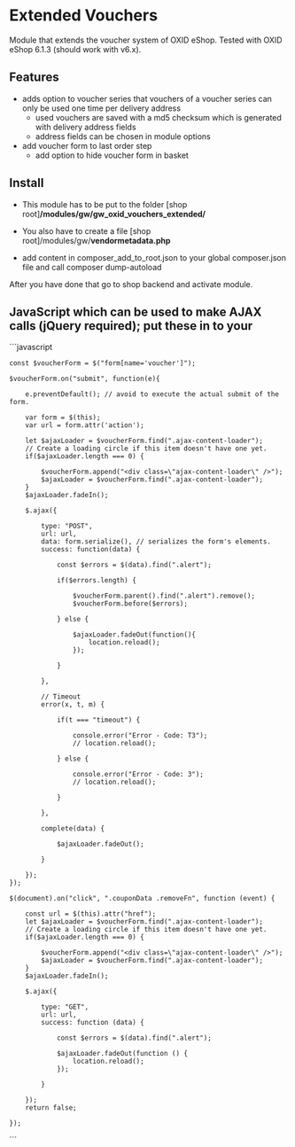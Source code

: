 # Extended Vouchers

Module that extends the voucher system of OXID eShop. Tested with OXID eShop 6.1.3 (should work with v6.x).

## Features
* adds option to voucher series that vouchers of a voucher series can only be used one time per delivery address
    * used vouchers are saved with a md5 checksum which is generated with delivery address fields
    * address fields can be chosen in module options
* add voucher form to last order step
    * add option to hide voucher form in basket

## Install
- This module has to be put to the folder
\[shop root\]**/modules/gw/gw_oxid_vouchers_extended/**

- You also have to create a file
\[shop root\]/modules/gw/**vendormetadata.php**

- add content in composer_add_to_root.json to your global composer.json file and call composer dump-autoload

After you have done that go to shop backend and activate module.

## JavaScript which can be used to make AJAX calls (jQuery required); put these in to your

´´´javascript

    const $voucherForm = $("form[name='voucher']");

    $voucherForm.on("submit", function(e){

        e.preventDefault(); // avoid to execute the actual submit of the form.

        var form = $(this);
        var url = form.attr('action');

        let $ajaxLoader = $voucherForm.find(".ajax-content-loader");
        // Create a loading circle if this item doesn't have one yet.
        if($ajaxLoader.length === 0) {

            $voucherForm.append("<div class=\"ajax-content-loader\" />");
            $ajaxLoader = $voucherForm.find(".ajax-content-loader");
        }
        $ajaxLoader.fadeIn();

        $.ajax({

            type: "POST",
            url: url,
            data: form.serialize(), // serializes the form's elements.
            success: function(data) {

                const $errors = $(data).find(".alert");

                if($errors.length) {

                    $voucherForm.parent().find(".alert").remove();
                    $voucherForm.before($errors);

                } else {

                    $ajaxLoader.fadeOut(function(){
                        location.reload();
                    });

                }

            },

            // Timeout
            error(x, t, m) {

                if(t === "timeout") {

                    console.error("Error - Code: T3");
                    // location.reload();

                } else {

                    console.error("Error - Code: 3");
                    // location.reload();

                }

            },

            complete(data) {

                $ajaxLoader.fadeOut();

            }

        });
    });

    $(document).on("click", ".couponData .removeFn", function (event) {

        const url = $(this).attr("href");
        let $ajaxLoader = $voucherForm.find(".ajax-content-loader");
        // Create a loading circle if this item doesn't have one yet.
        if($ajaxLoader.length === 0) {

            $voucherForm.append("<div class=\"ajax-content-loader\" />");
            $ajaxLoader = $voucherForm.find(".ajax-content-loader");
        }
        $ajaxLoader.fadeIn();

        $.ajax({

            type: "GET",
            url: url,
            success: function (data) {

                const $errors = $(data).find(".alert");

                $ajaxLoader.fadeOut(function () {
                    location.reload();
                });

            }

        });
        return false;

    });

´´´
